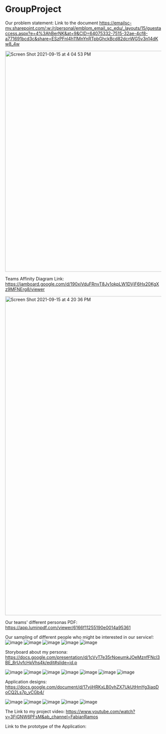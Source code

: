 # GroupProject
Our problem statement:
Link to the document https://emailsc-my.sharepoint.com/:w:/r/personal/emblom_email_sc_edu/_layouts/15/guestaccess.aspx?e=4%3AhBerNK&at=9&CID=64075332-7515-32ae-4cf8-a771691bcd3c&share=ESzPFnl4h11MnYnRTpbGhckBcd82dcnWG5v3n14dKw8_4w


<img width="713" alt="Screen Shot 2021-09-15 at 4 04 53 PM" src="https://user-images.githubusercontent.com/89408711/133503178-ca9c329e-1a1f-42cb-87e3-032443375bf6.png">

Teams Affinity Diagram Link:
https://jamboard.google.com/d/190xiVduFRnvT8Jy1okpLW1DVjF6Hx20KgXz9MFNErg8/viewer


<img width="1030" alt="Screen Shot 2021-09-15 at 4 20 36 PM" src="https://user-images.githubusercontent.com/89408711/133503856-81ddc2a5-f8ed-4c32-8f15-2193caad70bb.png">


Our teams' different personas PDF:
https://app.luminpdf.com/viewer/6166f11255190e0014a95361

Our sampling of different people who might be interested in our service!:
![image](https://user-images.githubusercontent.com/89408711/137217656-8638d0a2-9492-4598-9aad-531a690a6cad.png)
![image](https://user-images.githubusercontent.com/89408711/137217674-73420f13-025d-417b-9b78-0ed5c010f960.png)
![image](https://user-images.githubusercontent.com/89408711/137217698-243520e5-5684-4091-b0a7-e1562f6e5a7c.png)
![image](https://user-images.githubusercontent.com/89408711/137217726-13c91263-ec91-4920-a321-772490d7e5a7.png)
![image](https://user-images.githubusercontent.com/89408711/137217742-2290a1ee-16d2-4a1c-b092-57a9da956e48.png)





Storyboard about my persona:
https://docs.google.com/presentation/d/1cVvT7e35rNoeumkJOeMznfFNcl3BE_8rUvfcHpVhs4k/edit#slide=id.p

![image](https://user-images.githubusercontent.com/89408711/138192855-2a3cc075-abeb-44fd-8884-8ae5cfffff2b.png)
![image](https://user-images.githubusercontent.com/89408711/138192870-dd7477c0-f2dc-49d3-827e-7455a6053cca.png)
![image](https://user-images.githubusercontent.com/89408711/138192888-537ce5c5-bde6-4944-a411-4e04e790e6db.png)
![image](https://user-images.githubusercontent.com/89408711/138192919-f56684b6-6b06-4590-83be-e9fc5b4a5428.png)
![image](https://user-images.githubusercontent.com/89408711/138192933-09f5d479-8f50-4892-8481-fd7747c024a5.png)
![image](https://user-images.githubusercontent.com/89408711/138192951-92f5f835-3adf-4885-ba56-4e53ca1dcedd.png)
![image](https://user-images.githubusercontent.com/89408711/138192996-9129a2fa-49ea-4cfc-b940-f5edaa6fe1f7.png)

Application designs:
https://docs.google.com/document/d/17vjiHRKxLB0vhZX7UkUtHmYg3iaqDoCQ2Ls7p_vCGb4/


![image](https://user-images.githubusercontent.com/89408711/140238927-a82546f3-0e2e-41d4-8324-143677b2014e.png)
![image](https://user-images.githubusercontent.com/89408711/140238957-577726a1-3db8-4ee7-b543-7a2c618b8a47.png)
![image](https://user-images.githubusercontent.com/89408711/140238992-4924a25f-7f04-4739-aabb-afe98879095a.png)
![image](https://user-images.githubusercontent.com/89408711/140239009-40c50fc0-4eec-4955-a78c-de8e0cbaa6cf.png)
![image](https://user-images.githubusercontent.com/89408711/140239028-ff0db0d3-84a9-41f8-af44-45d749fc6a12.png)

The Link to my project video:
https://www.youtube.com/watch?v=3FjGNW6PFsM&ab_channel=FabianRamos

Link to the prototype of the Application:

